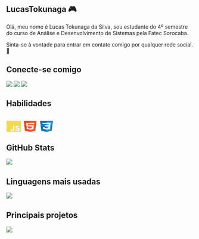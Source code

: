 ## LucasTokunaga 🎮
Olá, meu nome é Lucas Tokunaga da Silva, sou estudante do 4º semestre do curso de Análise e Desenvolvimento de Sistemas pela Fatec Sorocaba. 

Sinta-se à vontade para entrar em contato comigo por qualquer rede social. 🤍

## Conecte-se comigo
<div> 
  <a href="https://www.instagram.com/lucastokunaga_/" target="_blank"><img src="https://img.shields.io/badge/-Instagram-%23E4405F?style=for-the-badge&logo=instagram&logoColor=white" target="_blank"></a>
  <a href = "mailto:lucas.tokunaga.silva@gmail.com"><img src="https://img.shields.io/badge/-Gmail-%23333?style=for-the-badge&logo=gmail&logoColor=white" target="_blank"></a>
  <a href="https://www.linkedin.com/in/lucas-tokunaga-da-silva/" target="_blank"><img src="https://img.shields.io/badge/-LinkedIn-%230077B5?style=for-the-badge&logo=linkedin&logoColor=white" target="_blank"></a> 
</div>

## Habilidades
</div>
<div style="display: inline_block"><br>
  <img align="center" alt="Js" height="30" width="40" src="https://raw.githubusercontent.com/devicons/devicon/master/icons/javascript/javascript-plain.svg">
  <img align="center" alt="HTML" height="30" width="40" src="https://raw.githubusercontent.com/devicons/devicon/master/icons/html5/html5-original.svg">
  <img align="center" alt="CSS" height="30" width="40" src="https://raw.githubusercontent.com/devicons/devicon/master/icons/css3/css3-original.svg">
</div>

## GitHub Stats
 <div>
   <a href="https://github.com/LucasTokunaga">
   <img height="175em" src="https://github-readme-stats.vercel.app/api?username=LucasTokunaga&show_icons=true&theme=tokyonight&include_all_commits=true&count_private=true"/></a>
   
## Linguagens mais usadas
   <img height="175em" src="https://github-readme-stats.vercel.app/api/top-langs/?username=LucasTokunaga&layout=compact&langs_count=6&theme=tokyonight"/>
 
## Principais projetos
<div>
 <a href="https://github.com/LucasTokunaga/Projeto-One-Piece"><img src="https://github-readme-stats.vercel.app/api/pin/?username=LucasTokunaga&repo=Projeto-One-Piece&theme=tokyonight">
 </a>
</div>